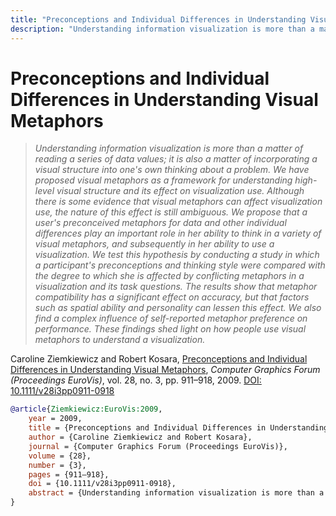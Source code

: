 ```yaml
---
title: "Preconceptions and Individual Differences in Understanding Visual Metaphors"
description: "Understanding information visualization is more than a matter of reading a series of data values; it is also a matter of incorporating a visual structure into one's own thinking about a problem. We have proposed visual metaphors as a framework for understanding high-level visual structure and its effect on visualization use. Although there is some evidence that visual metaphors can affect visualization use, the nature of this effect is still ambiguous. We propose that a user's preconceived metaphors for data and other individual differences play an important role in her ability to think in a variety of visual metaphors, and subsequently in her ability to use a visualization. We test this hypothesis by conducting a study in which a participant's preconceptions and thinking style were compared with the degree to which she is affected by conflicting metaphors in a visualization and its task questions. The results show that metaphor compatibility has a significant effect on accuracy, but that factors such as spatial ability and personality can lessen this effect. We also find a complex influence of self-reported metaphor preference on performance. These findings shed light on how people use visual metaphors to understand a visualization."
---
```


# Preconceptions and Individual Differences in Understanding Visual Metaphors

> _Understanding information visualization is more than a matter of reading a series of data values; it is also a matter of incorporating a visual structure into one's own thinking about a problem. We have proposed visual metaphors as a framework for understanding high-level visual structure and its effect on visualization use. Although there is some evidence that visual metaphors can affect visualization use, the nature of this effect is still ambiguous. We propose that a user's preconceived metaphors for data and other individual differences play an important role in her ability to think in a variety of visual metaphors, and subsequently in her ability to use a visualization. We test this hypothesis by conducting a study in which a participant's preconceptions and thinking style were compared with the degree to which she is affected by conflicting metaphors in a visualization and its task questions. The results show that metaphor compatibility has a significant effect on accuracy, but that factors such as spatial ability and personality can lessen this effect. We also find a complex influence of self-reported metaphor preference on performance. These findings shed light on how people use visual metaphors to understand a visualization._

Caroline Ziemkiewicz and Robert Kosara, <a href="https://media.eagereyes.org/papers/2009/Ziemkiewicz-EuroVis-2009.pdf" target="_blank">Preconceptions and Individual Differences in Understanding Visual Metaphors</a>, _Computer Graphics Forum (Proceedings EuroVis)_, vol. 28, no. 3, pp. 911–918, 2009. <a href="https://dx.doi.org/10.1111/v28i3pp0911-0918" target="_new">DOI: 10.1111/v28i3pp0911-0918</a>


```bibtex
@article{Ziemkiewicz:EuroVis:2009,
	year = 2009,
	title = {Preconceptions and Individual Differences in Understanding Visual Metaphors},
	author = {Caroline Ziemkiewicz and Robert Kosara},
	journal = {Computer Graphics Forum (Proceedings EuroVis)},
	volume = {28},
	number = {3},
	pages = {911–918},
	doi = {10.1111/v28i3pp0911-0918},
	abstract = {Understanding information visualization is more than a matter of reading a series of data values; it is also a matter of incorporating a visual structure into one's own thinking about a problem. We have proposed visual metaphors as a framework for understanding high-level visual structure and its effect on visualization use. Although there is some evidence that visual metaphors can affect visualization use, the nature of this effect is still ambiguous. We propose that a user's preconceived metaphors for data and other individual differences play an important role in her ability to think in a variety of visual metaphors, and subsequently in her ability to use a visualization. We test this hypothesis by conducting a study in which a participant's preconceptions and thinking style were compared with the degree to which she is affected by conflicting metaphors in a visualization and its task questions. The results show that metaphor compatibility has a significant effect on accuracy, but that factors such as spatial ability and personality can lessen this effect. We also find a complex influence of self-reported metaphor preference on performance. These findings shed light on how people use visual metaphors to understand a visualization.},
}
```

